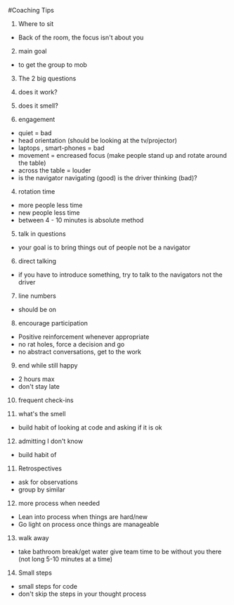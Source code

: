 #Coaching Tips

1) Where to sit 
  - Back of the room, the focus isn't about you

2) main goal
  - to get the group to mob

3) The 2 big questions
  1) does it work?
  2) does it smell?

3) engagement
  - quiet = bad
  - head orientation (should be looking at the tv/projector)
  - laptops , smart-phones = bad
  - movement = encreased focus (make people stand up and rotate around the table)
  - across the table = louder
  - is the navigator navigating (good) is the driver thinking (bad)?

4) rotation time 
  - more people less time
  - new people less time
  - between 4 - 10 minutes is absolute method

5) talk in questions
  - your goal is to bring things out of people not be a navigator

6) direct talking
  - if you have to introduce something, try to talk to the navigators not the driver

7) line numbers
  - should be on

8) encourage participation 
  - Positive reinforcement whenever appropriate 
  - no rat holes, force a decision and go
  - no abstract conversations, get to the work

9) end while still happy
  - 2 hours max
  - don't stay late

10) frequent check-ins

11) what's the smell
  - build habit of looking at code and asking if it is ok

12) admitting I don't know
  - build habit of 

11) Retrospectives
  - ask for observations
  - group by similar

12) more process when needed
 - Lean into process when things are hard/new
 - Go light on process once things are manageable

13) walk away
 - take bathroom break/get water give team time to be without you there (not long 5-10 minutes at a time)

14) Small steps
 - small steps for code
 - don't skip the steps in your thought process 






